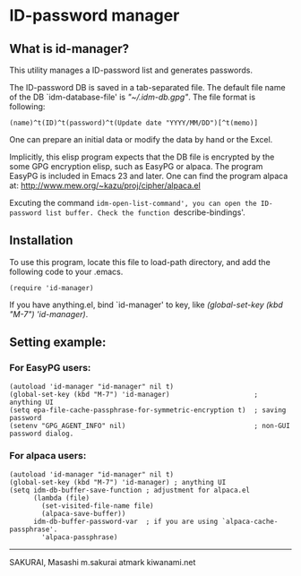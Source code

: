 # ID-password manager

## What is id-manager?

This utility manages a ID-password list and generates passwords.

The ID-password DB is saved in a tab-separated file.  The default file name of the DB `idm-database-file' is *"~/.idm-db.gpg"*.
The file format is following:

    (name)^t(ID)^t(password)^t(Update date "YYYY/MM/DD")[^t(memo)]

One can prepare an initial data or modify the data by hand or the Excel.

Implicitly, this elisp program expects that the DB file is encrypted by the some GPG encryption elisp, such as EasyPG or alpaca.
The program EasyPG is included in Emacs 23 and later. One can find the program alpaca at: http://www.mew.org/~kazu/proj/cipher/alpaca.el

Excuting the command `idm-open-list-command', you can open the ID-password list buffer. Check the function `describe-bindings'.

## Installation

To use this program, locate this file to load-path directory,
and add the following code to your .emacs.

    (require 'id-manager)

If you have anything.el, bind `id-manager' to key,
like _(global-set-key (kbd "M-7") 'id-manager)_.

## Setting example:

### For EasyPG users:

    (autoload 'id-manager "id-manager" nil t)
    (global-set-key (kbd "M-7") 'id-manager)                     ; anything UI
    (setq epa-file-cache-passphrase-for-symmetric-encryption t)  ; saving password
    (setenv "GPG_AGENT_INFO" nil)                                ; non-GUI password dialog.

### For alpaca users:

    (autoload 'id-manager "id-manager" nil t)
    (global-set-key (kbd "M-7") 'id-manager) ; anything UI
    (setq idm-db-buffer-save-function ; adjustment for alpaca.el
          (lambda (file)
            (set-visited-file-name file)
            (alpaca-save-buffer))
          idm-db-buffer-password-var  ; if you are using `alpaca-cache-passphrase'.
            'alpaca-passphrase)

--------------------------------------------------

SAKURAI, Masashi
m.sakurai atmark kiwanami.net
